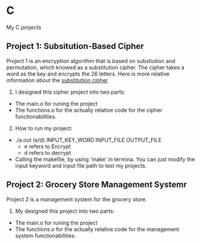 # C
My C projects

## Project 1: Subsitution-Based Cipher

Project 1 is an encryption algorithm that is based on substiution and permutation, which knowed as a substitution cipher.  The cipher takes a word as the key and encrypts the 26 letters.  Here is more relative information about the [substitution cipher](https://en.wikipedia.org/wiki/Substitution_cipher)

1. I designed this cipher project into two parts:
+ The main.o for runing the project
+ The functions.o for the actually relative code for the cipher functionabilities.

2. How to run my project:
+ ./a.out (e/d) INPUT_KEY_WORD INPUT_FILE OUTPUT_FILE
    - e refers to Encrypt
    - d refers to decrypt
+ Calling the makefile, by using 'make' in termina.  You can just modify the input keyword and input file path to test my projects.


## Project 2: Grocery Store Management Systemr

Project 2 is a management system for the grocery store. 

1. My designed this project into two parts:
+ The main.o for runing the project
+ The functions.o for the actually relative code for the management system functionabilities.

